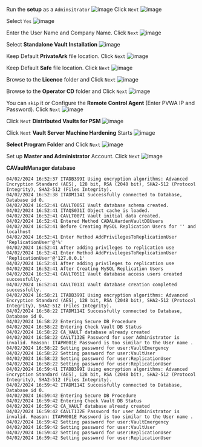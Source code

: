 Run the **setup** as a ``` Adminsitrator ```
![image](https://github.com/NallaTeja/MOP-PAS/assets/145950340/88496c81-3095-4bbb-a8d8-a4accff5e750)
Click ```Next```
![image](https://github.com/NallaTeja/MOP-PAS/assets/145950340/3696476b-5074-425b-a7f1-ab511d2ea194)

Select ```Yes```
![image](https://github.com/NallaTeja/MOP-PAS/assets/145950340/c71e6c32-b3fa-4e59-8562-1f6169b5d369)

Enter the User Name and Company Name. 
Click ```Next```
![image](https://github.com/NallaTeja/MOP-PAS/assets/145950340/bf302caf-4099-43bb-963c-8e5250e25a10)

Select **Standalone Vault Installation**
![image](https://github.com/NallaTeja/MOP-PAS/assets/145950340/1ec290ae-6e58-49f2-99ce-8b1f8e31049d)

Keep Default **PrivateArk** file location. Click ```Next```
![image](https://github.com/NallaTeja/MOP-PAS/assets/145950340/d7d33ff4-8d51-464d-9c01-8cebed057797)

Keep Default **Safe** file location. Click ```Next```
![image](https://github.com/NallaTeja/MOP-PAS/assets/145950340/3bdcd48d-0ed7-45e0-8e8f-42b344c9cf94)

Browse to the **Licence** folder and Click ```Next```
![image](https://github.com/NallaTeja/MOP-PAS/assets/145950340/c57d25b1-7566-4272-8da3-eb2dd05e3aab)

Browse to the **Operator CD** folder and Click ```Next```
![image](https://github.com/NallaTeja/MOP-PAS/assets/145950340/252bca1d-9c20-4dc1-8c89-daebdf4e9ff4)

You can ```skip``` it or Configure  the **Remote Control Agent** (Enter PVWA IP and Password). Click ```Next```
![image](https://github.com/NallaTeja/MOP-PAS/assets/145950340/e70d7501-59fc-4070-89f0-1b15ec268225)

Click ```Next``` **Distributed Vaults for PSM**
![image](https://github.com/NallaTeja/MOP-PAS/assets/145950340/0968c6a7-b4f7-4345-a397-9f4fedba34d8)

Click ```Next``` **Vault Server Machine Hardening** Starts
![image](https://github.com/NallaTeja/MOP-PAS/assets/145950340/2b710e57-96e4-4732-a420-0d435eef8ccb)

**Select Program Folder** and Click ```Next``` 
![image](https://github.com/NallaTeja/MOP-PAS/assets/145950340/72712d6b-9eb4-4478-b9d9-45d31cc1f912)

Set up **Master and Administrator** Account.  Click ```Next``` 
![image](https://github.com/NallaTeja/MOP-PAS/assets/145950340/6a32eea2-74fc-47b9-b865-c8fc1d23fc9a)

**CAVaultManager database**
```
04/02/2024 16:52:37 ITADB399I Using encryption algorithms: Advanced Encryption Standard (AES), 128 bit, RSA (2048 bit), SHA2-512 (Protocol Integrity), SHA2-512 (Files Integrity).
04/02/2024 16:52:38 ITADM114I Successfully connected to Database, Database id 0.
04/02/2024 16:52:41 CAVLT005I Vault database schema created.
04/02/2024 16:52:41 ITAQS031I Object cache is loaded.
04/02/2024 16:52:41 CAVLT007I Vault initial data created.
04/02/2024 16:52:41 Entered Method CADALHardenVaultDBUsers
04/02/2024 16:52:41 Before Creating MySQL Replication Users for '' and localhost
04/02/2024 16:52:41 Enter Method AddPrivilegesToReplicationUser 'ReplicationUser'@'%'
04/02/2024 16:52:41 After adding privileges to replication use
04/02/2024 16:52:41 Enter Method AddPrivilegesToReplicationUser 'ReplicationUser'@'127.0.0.1'
04/02/2024 16:52:41 After adding privileges to replication use
04/02/2024 16:52:41 After Creating MySQL Replication Users
04/02/2024 16:52:41 CAVLT051I Vault database access users created successfully.
04/02/2024 16:52:41 CAVLT013I Vault database creation completed successfully.
04/02/2024 16:58:21 ITADB399I Using encryption algorithms: Advanced Encryption Standard (AES), 128 bit, RSA (2048 bit), SHA2-512 (Protocol Integrity), SHA2-512 (Files Integrity).
04/02/2024 16:58:22 ITADM114I Successfully connected to Database, Database id 0.
04/02/2024 16:58:22 Entering Secure DB Procedure
04/02/2024 16:58:22 Entering Check Vault DB Status
04/02/2024 16:58:22 CA_VAULT database already created
04/02/2024 16:58:22 CAVLT132E Password for user Administrator is invalid. Reason: ITAPW001E Password is too similar to the User name .
04/02/2024 16:58:22 Setting password for user:VaultEmergency
04/02/2024 16:58:22 Setting password for user:VaultUser
04/02/2024 16:58:22 Setting password for user:ReplicationUser
04/02/2024 16:58:22 Setting password for user:ReplicationUser
04/02/2024 16:59:41 ITADB399I Using encryption algorithms: Advanced Encryption Standard (AES), 128 bit, RSA (2048 bit), SHA2-512 (Protocol Integrity), SHA2-512 (Files Integrity).
04/02/2024 16:59:42 ITADM114I Successfully connected to Database, Database id 0.
04/02/2024 16:59:42 Entering Secure DB Procedure
04/02/2024 16:59:42 Entering Check Vault DB Status
04/02/2024 16:59:42 CA_VAULT database already created
04/02/2024 16:59:42 CAVLT132E Password for user Administrator is invalid. Reason: ITAPW001E Password is too similar to the User name .
04/02/2024 16:59:42 Setting password for user:VaultEmergency
04/02/2024 16:59:42 Setting password for user:VaultUser
04/02/2024 16:59:42 Setting password for user:ReplicationUser
04/02/2024 16:59:42 Setting password for user:ReplicationUser
```
